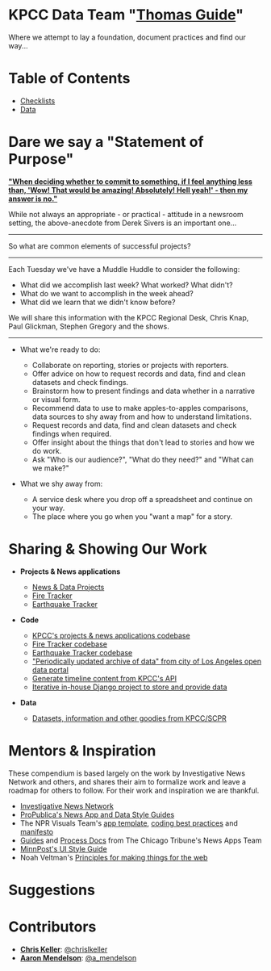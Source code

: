 KPCC Data Team "[Thomas Guide](https://en.wikipedia.org/wiki/Thomas_Guide)"
===========================================================================

Where we attempt to lay a foundation, document practices and find our way...

Table of Contents
=================

* [Checklists](/checklists)
* [Data](/data)

Dare we say a "Statement of Purpose"
====================================

**["When deciding whether to commit to something, if I feel anything less than, 'Wow! That would be amazing! Absolutely! Hell yeah!' - then my answer is no."](https://sivers.org/hellyeah)**

While not always an appropriate - or practical - attitude in a newsroom setting, the above-anecdote from Derek Sivers is an important one...

----

So what are common elements of successful projects?

----

Each Tuesday we've have a Muddle Huddle to consider the following:

* What did we accomplish last week? What worked? What didn't?
* What do we want to accomplish in the week ahead?
* What did we learn that we didn't know before?

We will share this information with the KPCC Regional Desk, Chris Knap, Paul Glickman, Stephen Gregory and the shows.

----

* What we're ready to do:
    * Collaborate on reporting, stories or projects with reporters.
    * Offer advice on how to request records and data, find and clean datasets and check findings.
    * Brainstorm how to present findings and data whether in a narrative or visual form.
    * Recommend data to use to make apples-to-apples comparisons, data sources to shy away from and how to understand limitations.
    * Request records and data, find and clean datasets and check findings when required.
    * Offer insight about the things that don't lead to stories and how we do work.
    * Ask "Who is our audience?", "What do they need?" and "What can we make?"

* What we shy away from:
    * A service desk where you drop off a spreadsheet and continue on your way.
    * The place where you go when you "want a map" for a story.

Sharing & Showing Our Work
==========================

* **Projects & News applications**
    * [News & Data Projects](http://projects.scpr.org/)
    * [Fire Tracker](http://firetracker.scpr.org/)
    * [Earthquake Tracker](http://earthquakes.scpr.org/)

* **Code**
    * [KPCC's projects & news applications codebase](https://github.com/SCPR/static-projects)
    * [Fire Tracker codebase](https://github.com/SCPR/firetracker)
    * [Earthquake Tracker codebase](https://github.com/SCPR/calif-earthquakes)
    * ["Periodically updated archive of data" from city of Los Angeles open data portal](https://github.com/SCPR/opendata-la-watchdog)
    * [Generate timeline content from KPCC's API](https://github.com/SCPR/timeline-data-generator)
    * [Iterative in-house Django project to store and provide data](https://github.com/SCPR/accountability-tracker)

* **Data**
    * [Datasets, information and other goodies from KPCC/SCPR](https://github.com/SCPR/data)

Mentors & Inspiration
=====================

These compendium is based largely on the work by Investigative News Network and others, and shares their aim to formalize work and leave a roadmap for others to follow. For their work and inspiration we are thankful.

* [Investigative News Network](https://github.com/inn/docs)
* [ProPublica's News App and Data Style Guides](https://github.com/propublica/guides)
* The NPR Visuals Team's [app template](https://github.com/nprapps/app-template), [coding best practices](https://github.com/nprapps/bestpractices) and [manifesto](http://blog.apps.npr.org/2014/06/04/how-we-work.html)
* [Guides](https://github.com/newsapps/guides) and [Process Docs](http://blog.apps.chicagotribune.com/2014/03/05/everything-you-ever-wanted-to-know-about-the-news-apps-process/) from The Chicago Tribune's News Apps Team
* [MinnPost's UI Style Guide](https://github.com/MinnPost/minnpost-styles)
* Noah Veltman's [Principles for making things for the web](https://github.com/veltman/principles/blob/master/README.md)

Suggestions
===========

Contributors
============

* **[Chris Keller](https://github.com/chrislkeller)**: [@chrislkeller](http://twitter.com/chrislkeller)
* **[Aaron Mendelson](https://github.com/amendelson)**: [@a_mendelson](https://twitter.com/a_mendelson)